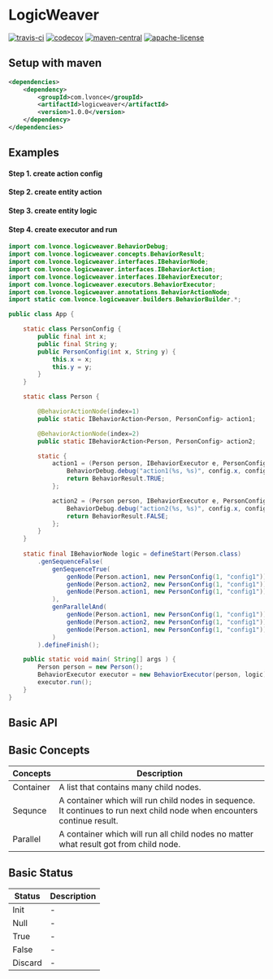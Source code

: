 # LogicWeaver
[![travis-ci](https://travis-ci.org/thegenius/LogicWeaver.svg?branch=master)](https://travis-ci.org/thegenius/LogicWeaver)
[![codecov](https://codecov.io/gh/thegenius/LogicWeaver/branch/master/graph/badge.svg)](https://codecov.io/gh/thegenius/LogicWeaver)
[![maven-central](https://img.shields.io/badge/maven-1.0.0-green.svg)](http://search.maven.org/#search%7Cga%7C1%7Clogicweaver)
[![apache-license](https://img.shields.io/badge/license-Apache--2.0-green.svg)](https://www.apache.org/licenses/LICENSE-2.0)


## Setup with maven
```xml
<dependencies>
	<dependency>
		<groupId>com.lvonce</groupId>
		<artifactId>logicweaver</artifactId>
		<version>1.0.0</version>
	</dependency>
</dependencies>
```

## Examples
#### Step 1. create action config 
#### Step 2. create entity action
#### Step 3. create entity logic
#### Step 4. create executor and run
```java
import com.lvonce.logicweaver.BehaviorDebug;
import com.lvonce.logicweaver.concepts.BehaviorResult;
import com.lvonce.logicweaver.interfaces.IBehaviorNode;
import com.lvonce.logicweaver.interfaces.IBehaviorAction;
import com.lvonce.logicweaver.interfaces.IBehaviorExecutor;
import com.lvonce.logicweaver.executors.BehaviorExecutor;
import com.lvonce.logicweaver.annotations.BehaviorActionNode;
import static com.lvonce.logicweaver.builders.BehaviorBuilder.*;

public class App {

	static class PersonConfig {
		public final int x;
		public final String y;
		public PersonConfig(int x, String y) {
			this.x = x;
			this.y = y;
		}
	}

	static class Person {

		@BehaviorActionNode(index=1)
		public static IBehaviorAction<Person, PersonConfig> action1;

		@BehaviorActionNode(index=2)
		public static IBehaviorAction<Person, PersonConfig> action2;

		static {
			action1 = (Person person, IBehaviorExecutor e, PersonConfig config)->{
				BehaviorDebug.debug("action1(%s, %s)", config.x, config.y);
				return BehaviorResult.TRUE;
			};

			action2 = (Person person, IBehaviorExecutor e, PersonConfig config)->{
				BehaviorDebug.debug("action2(%s, %s)", config.x, config.y);
				return BehaviorResult.FALSE;
			};
		}
	}
	
	static final IBehaviorNode logic = defineStart(Person.class)
		.genSequenceFalse(
			genSequenceTrue(
				genNode(Person.action1, new PersonConfig(1, "config1")),
				genNode(Person.action2, new PersonConfig(1, "config1")),
				genNode(Person.action1, new PersonConfig(1, "config1"))
			),
			genParallelAnd(
				genNode(Person.action1, new PersonConfig(1, "config1")),
				genNode(Person.action2, new PersonConfig(1, "config1")),
				genNode(Person.action1, new PersonConfig(1, "config1"))
			)
		).defineFinish();

	public static void main( String[] args ) {
		Person person = new Person();
		BehaviorExecutor executor = new BehaviorExecutor(person, logic);
		executor.run();
	}
}
```

## Basic API
## Basic Concepts
|Concepts|Description|
|---------|-----------|
|Container| A list that contains many child nodes.|
|Sequnce  | A container which will run child nodes in sequence. It continues to run next child node when encounters continue result.|
|Parallel | A container which will run all child nodes no matter what result got from child node.|

## Basic Status
|Status|Description|
|------|-----------|
|Init   |-|
|Null   |-|
|True   |-|
|False  |-|
|Discard|-|  


